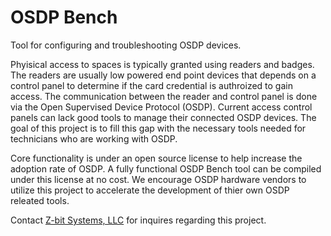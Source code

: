 # OSDP Bench #
Tool for configuring and troubleshooting OSDP devices.

Phyisical access to spaces is typically granted using readers and badges. The readers are usually low powered end point devices that depends on a control panel to determine if the card credential is authroized to gain access. The communication between the reader and control panel is done via the Open Supervised Device Protocol (OSDP). Current access control panels can lack good tools to manage their connected OSDP devices. The goal of this project is to fill this gap with the necessary tools needed for technicians who are working with OSDP.

Core functionality is under an open source license to help increase the adoption rate of OSDP. A fully functional OSDP Bench tool can be compiled under this license at no cost. We encourage OSDP hardware vendors to utilize this project to accelerate the development of thier own OSDP releated tools.

Contact [Z-bit Systems, LLC](https://z-bitco.com) for inquires regarding this project.
